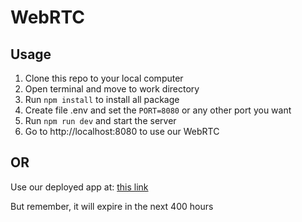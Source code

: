# WebRTC

## Usage
1. Clone this repo to your local computer
2. Open terminal and move to work directory
3. Run `npm install` to install all package
4. Create file .env and set the `PORT=8080` or any other port you want
5. Run `npm run dev` and start the server
6. Go to http://localhost:8080 to use our WebRTC

## OR

Use our deployed app at: [this link](webrtc-production-4cbd.up.railway.app)

But remember, it will expire in the next 400 hours
